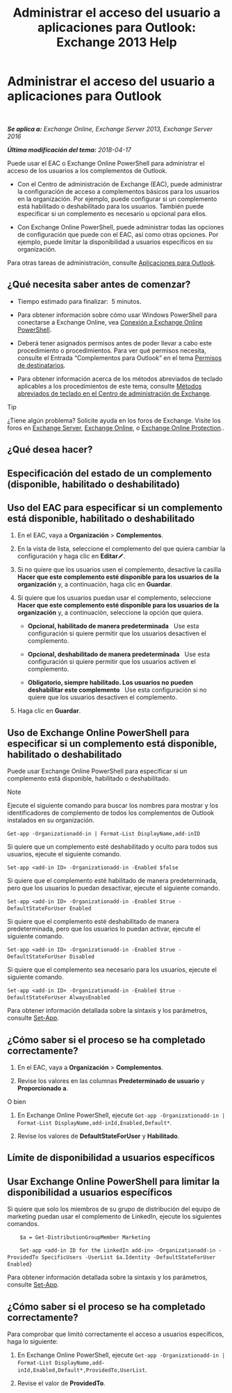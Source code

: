 ﻿---
title: 'Administrar el acceso del usuario a aplicaciones para Outlook: Exchange 2013 Help'
TOCTitle: Administrar el acceso del usuario a aplicaciones para Outlook
ms:assetid: e5833dec-a23a-439e-ac03-92671817bff8
ms:mtpsurl: https://technet.microsoft.com/es-es/library/JJ943757(v=EXCHG.150)
ms:contentKeyID: 52062076
ms.date: 04/23/2018
mtps_version: v=EXCHG.150
ms.translationtype: HT
---

# Administrar el acceso del usuario a aplicaciones para Outlook

 

_**Se aplica a:** Exchange Online, Exchange Server 2013, Exchange Server 2016_

_**Última modificación del tema:** 2018-04-17_

Puede usar el EAC o Exchange Online PowerShell para administrar el acceso de los usuarios a los complementos de Outlook.

  - Con el Centro de administración de Exchange (EAC), puede administrar la configuración de acceso a complementos básicos para los usuarios en la organización. Por ejemplo, puede configurar si un complemento está habilitado o deshabilitado para los usuarios. También puede especificar si un complemento es necesario u opcional para ellos.

  - Con Exchange Online PowerShell, puede administrar todas las opciones de configuración que puede con el EAC, así como otras opciones. Por ejemplo, puede limitar la disponibilidad a usuarios específicos en su organización.

Para otras tareas de administración, consulte [Aplicaciones para Outlook](add-ins-for-outlook-exchange-2013-help.md).

## ¿Qué necesita saber antes de comenzar?

  - Tiempo estimado para finalizar:  5 minutos.

  - Para obtener información sobre cómo usar Windows PowerShell para conectarse a Exchange Online, vea [Conexión a Exchange Online PowerShell](https://go.microsoft.com/fwlink/p/?linkid=396554).

  - Deberá tener asignados permisos antes de poder llevar a cabo este procedimiento o procedimientos. Para ver qué permisos necesita, consulte el Entrada “Complementos para Outlook” en el tema [Permisos de destinatarios](recipients-permissions-exchange-2013-help.md).

  - Para obtener información acerca de los métodos abreviados de teclado aplicables a los procedimientos de este tema, consulte [Métodos abreviados de teclado en el Centro de administración de Exchange](keyboard-shortcuts-in-the-exchange-admin-center-exchange-online-protection-help.md).


> [!TIP]
> ¿Tiene algún problema? Solicite ayuda en los foros de Exchange. Visite los foros en <A href="https://go.microsoft.com/fwlink/p/?linkid=60612">Exchange Server</A>, <A href="https://go.microsoft.com/fwlink/p/?linkid=267542">Exchange Online</A>, o <A href="https://go.microsoft.com/fwlink/p/?linkid=285351">Exchange Online Protection</A>..



## ¿Qué desea hacer?

## Especificación del estado de un complemento (disponible, habilitado o deshabilitado)

## Uso del EAC para especificar si un complemento está disponible, habilitado o deshabilitado

1.  En el EAC, vaya a **Organización** \> **Complementos**.

2.  En la vista de lista, seleccione el complemento del que quiera cambiar la configuración y haga clic en **Editar**![Icono Editar](images/Bb124582.6f53ccb2-1f13-4c02-bea0-30690e6ea71d(EXCHG.150).gif "Icono Editar").

3.  Si no quiere que los usuarios usen el complemento, desactive la casilla **Hacer que este complemento esté disponible para los usuarios de la organización** y, a continuación, haga clic en **Guardar**.

4.  Si quiere que los usuarios puedan usar el complemento, seleccione **Hacer que este complemento esté disponible para los usuarios de la organización** y, a continuación, seleccione la opción que quiera.
    
      - **Opcional, habilitado de manera predeterminada**   Use esta configuración si quiere permitir que los usuarios desactiven el complemento.
    
      - **Opcional, deshabilitado de manera predeterminada**   Use esta configuración si quiere permitir que los usuarios activen el complemento.
    
      - **Obligatorio, siempre habilitado. Los usuarios no pueden deshabilitar este complemento**   Use esta configuración si no quiere que los usuarios desactiven el complemento.

5.  Haga clic en **Guardar**.

## Uso de Exchange Online PowerShell para especificar si un complemento está disponible, habilitado o deshabilitado

Puede usar Exchange Online PowerShell para especificar si un complemento está disponible, habilitado o deshabilitado.


> [!NOTE]
> Ejecute el siguiente comando para buscar los nombres para mostrar y los identificadores de complemento de todos los complementos de Outlook instalados en su organización.



    Get-app -Organizationadd-in | Format-List DisplayName,add-inID

Si quiere que un complemento esté deshabilitado y oculto para todos sus usuarios, ejecute el siguiente comando.

    Set-app <add-in ID> -Organizationadd-in -Enabled $false

Si quiere que el complemento esté habilitado de manera predeterminada, pero que los usuarios lo puedan desactivar, ejecute el siguiente comando.

    Set-app <add-in ID> -Organizationadd-in -Enabled $true -DefaultStateForUser Enabled

Si quiere que el complemento esté deshabilitado de manera predeterminada, pero que los usuarios lo puedan activar, ejecute el siguiente comando.

    Set-app <add-in ID> -Organizationadd-in -Enabled $true -DefaultStateForUser Disabled

Si quiere que el complemento sea necesario para los usuarios, ejecute el siguiente comando.

    Set-app <add-in ID> -Organizationadd-in -Enabled $true -DefaultStateForUser AlwaysEnabled

Para obtener información detallada sobre la sintaxis y los parámetros, consulte [Set-App](https://technet.microsoft.com/es-es/library/jj218630\(v=exchg.150\)).

## ¿Cómo saber si el proceso se ha completado correctamente?

1.  En el EAC, vaya a **Organización** \> **Complementos**.

2.  Revise los valores en las columnas **Predeterminado de usuario** y **Proporcionado a**.

O bien

1.  En Exchange Online PowerShell, ejecute `Get-app -Organizationadd-in | Format-List DisplayName,add-inId,Enabled,Default*`.

2.  Revise los valores de **DefaultStateForUser** y **Habilitado**.

## Límite de disponibilidad a usuarios específicos

## Usar Exchange Online PowerShell para limitar la disponibilidad a usuarios específicos

Si quiere que solo los miembros de su grupo de distribución del equipo de marketing puedan usar el complemento de LinkedIn, ejecute los siguientes comandos.
```
    $a = Get-DistributionGroupMember Marketing
```
```
    Set-app <add-in ID for the LinkedIn add-in> -Organizationadd-in -ProvidedTo SpecificUsers -UserList $a.Identity -DefaultStateForUser Enabled}
```

Para obtener información detallada sobre la sintaxis y los parámetros, consulte [Set-App](https://technet.microsoft.com/es-es/library/jj218630\(v=exchg.150\)).

## ¿Cómo saber si el proceso se ha completado correctamente?

Para comprobar que limitó correctamente el acceso a usuarios específicos, haga lo siguiente:

1.  En Exchange Online PowerShell, ejecute `Get-app -Organizationadd-in | Format-List DisplayName,add-inId,Enabled,Default*,ProvidedTo,UserList`.

2.  Revise el valor de **ProvidedTo**.

